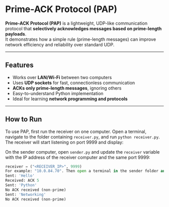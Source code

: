 # Prime-ACK Protocol (PAP)

**Prime-ACK Protocol (PAP)** is a lightweight, UDP-like communication protocol that **selectively acknowledges messages based on prime-length payloads**.  
It demonstrates how a simple rule (prime-length messages) can improve network efficiency and reliability over standard UDP.

---

## Features
- Works over **LAN/Wi-Fi** between two computers  
- Uses **UDP sockets** for fast, connectionless communication  
- **ACKs only prime-length messages**, ignoring others  
- Easy-to-understand Python implementation  
- Ideal for learning **network programming and protocols**  

---

## How to Run

To use PAP, first run the receiver on one computer. Open a terminal, navigate to the folder containing `receiver.py`, and run `python receiver.py`. The receiver will start listening on port 9999 and display:


On the sender computer, open `sender.py` and update the `receiver` variable with the IP address of the receiver computer and the same port 9999:

```python
receiver = ("<RECEIVER_IP>", 9999)
For example: "10.0.84.70". Then open a terminal in the sender folder and run python sender.py. The sender will send messages to the receiver, and display which messages were acknowledged:
Sent: 'Hello'
Received: ACK 5
Sent: 'Python'
No ACK received (non-prime)
Sent: 'Networking'
No ACK received (non-prime)

